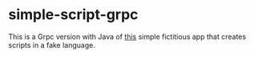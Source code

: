 # simple-script-grpc

This is a Grpc version with Java of [this](https://github.com/collinewait/simple-script) simple fictitious app that creates scripts in a fake language.
